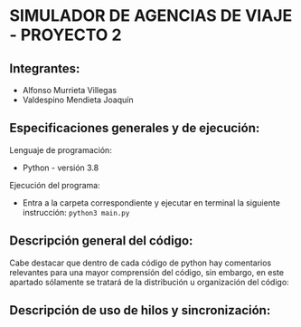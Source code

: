 # SIMULADOR DE AGENCIAS DE VIAJE - PROYECTO 2 

## Integrantes:

- Alfonso Murrieta Villegas
- Valdespino Mendieta Joaquín

## Especificaciones generales y de ejecución:

Lenguaje de programación: 
- Python - versión 3.8

Ejecución del programa:
- Entra a la carpeta correspondiente y ejecutar en terminal la siguiente instrucción:
``` python3 main.py ``` 



## Descripción general del código:

Cabe destacar que dentro de cada código de python hay comentarios relevantes para una mayor comprensión del código,
sin embargo, en este apartado sólamente se tratará de la distribución u organización del código:





## Descripción de uso de hilos y sincronización:





